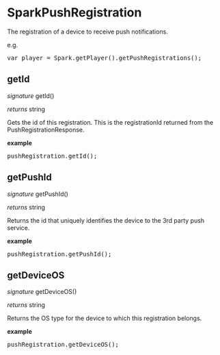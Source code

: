 # SparkPushRegistration

The registration of a device to receive push notifications.

e.g.

<pre rel="highlighter" code-brush="js" contenteditable="false">var player = Spark.getPlayer().getPushRegistrations();</pre>


## getId
_signature_ getId()</p>
_returns_ string</p>

Gets the id of this registration.  This is the registrationId returned from the PushRegistrationResponse.

<b>example</b>

<pre rel="highlighter" code-brush="js" contenteditable="false">pushRegistration.getId();</pre>

## getPushId
_signature_ getPushId()</p>
_returns_ string</p>

Returns the id that uniquely identifies the device to the 3rd party push service.

<b>example</b>

<pre rel="highlighter" code-brush="js" contenteditable="false">pushRegistration.getPushId();</pre>

## getDeviceOS
_signature_ getDeviceOS()</p>
_returns_ string</p>

Returns the OS type for the device to which this registration belongs.

<b>example</b>

<pre rel="highlighter" code-brush="js" contenteditable="false">pushRegistration.getDeviceOS();</pre>

